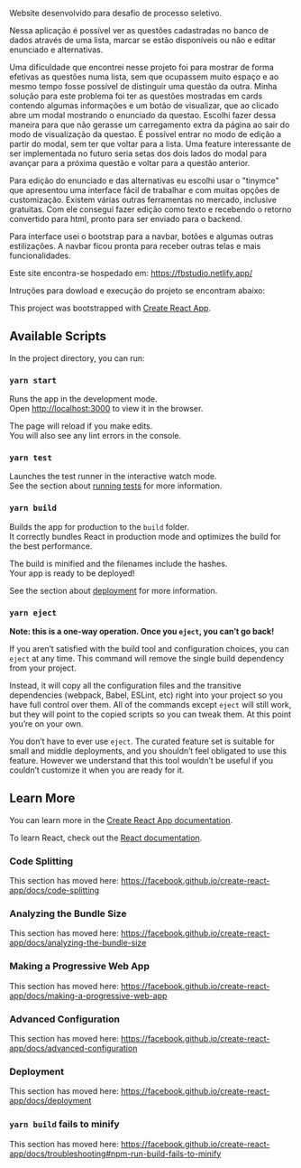 Website desenvolvido para desafio de processo seletivo.

Nessa aplicação é possível ver as questões cadastradas no banco de dados através de uma lista, marcar se estão disponíveis ou não e editar enunciado e alternativas.

Uma dificuldade que encontrei nesse projeto foi para mostrar de forma efetivas as questões numa lista, sem que ocupassem muito espaço e ao mesmo tempo fosse possível de distinguir uma questão da outra. Minha solução para este problema foi ter as questões mostradas em cards contendo algumas informações e um botão de visualizar, que ao clicado
abre um modal mostrando o enunciado da questao. Escolhi fazer dessa maneira para que não gerasse um carregamento extra da página ao sair do modo de visualização da questao.
É possível entrar no modo de edição a partir do modal, sem ter que voltar para a lista. Uma feature interessante de ser implementada no futuro seria setas dos dois lados do modal para avançar para a próxima questão e voltar para a questão anterior.

Para edição do enunciado e das alternativas eu escolhi usar o "tinymce" que apresentou uma interface fácil de trabalhar e com muitas opções de customização. Existem várias outras ferramentas no mercado, inclusive gratuitas. Com ele consegui fazer edição como texto e recebendo o retorno convertido para html, pronto para ser enviado para o backend.

Para interface usei o bootstrap para a navbar, botões e algumas outras estilizações. A navbar ficou pronta para receber outras telas e mais funcionalidades.

Este site encontra-se hospedado em: https://fbstudio.netlify.app/

Intruções para dowload e execução do projeto se encontram abaixo:


This project was bootstrapped with [Create React App](https://github.com/facebook/create-react-app).

## Available Scripts

In the project directory, you can run:

### `yarn start`

Runs the app in the development mode.<br />
Open [http://localhost:3000](http://localhost:3000) to view it in the browser.

The page will reload if you make edits.<br />
You will also see any lint errors in the console.

### `yarn test`

Launches the test runner in the interactive watch mode.<br />
See the section about [running tests](https://facebook.github.io/create-react-app/docs/running-tests) for more information.

### `yarn build`

Builds the app for production to the `build` folder.<br />
It correctly bundles React in production mode and optimizes the build for the best performance.

The build is minified and the filenames include the hashes.<br />
Your app is ready to be deployed!

See the section about [deployment](https://facebook.github.io/create-react-app/docs/deployment) for more information.

### `yarn eject`

**Note: this is a one-way operation. Once you `eject`, you can’t go back!**

If you aren’t satisfied with the build tool and configuration choices, you can `eject` at any time. This command will remove the single build dependency from your project.

Instead, it will copy all the configuration files and the transitive dependencies (webpack, Babel, ESLint, etc) right into your project so you have full control over them. All of the commands except `eject` will still work, but they will point to the copied scripts so you can tweak them. At this point you’re on your own.

You don’t have to ever use `eject`. The curated feature set is suitable for small and middle deployments, and you shouldn’t feel obligated to use this feature. However we understand that this tool wouldn’t be useful if you couldn’t customize it when you are ready for it.

## Learn More

You can learn more in the [Create React App documentation](https://facebook.github.io/create-react-app/docs/getting-started).

To learn React, check out the [React documentation](https://reactjs.org/).

### Code Splitting

This section has moved here: https://facebook.github.io/create-react-app/docs/code-splitting

### Analyzing the Bundle Size

This section has moved here: https://facebook.github.io/create-react-app/docs/analyzing-the-bundle-size

### Making a Progressive Web App

This section has moved here: https://facebook.github.io/create-react-app/docs/making-a-progressive-web-app

### Advanced Configuration

This section has moved here: https://facebook.github.io/create-react-app/docs/advanced-configuration

### Deployment

This section has moved here: https://facebook.github.io/create-react-app/docs/deployment

### `yarn build` fails to minify

This section has moved here: https://facebook.github.io/create-react-app/docs/troubleshooting#npm-run-build-fails-to-minify
